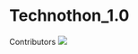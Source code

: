 # Technothon_1.0





Contributors 
<a href = "https://github.com/Greeshma001">
  <img src = "https://contrib.rocks/image?repo = GitHub_username/repository_name"/>
</a>
